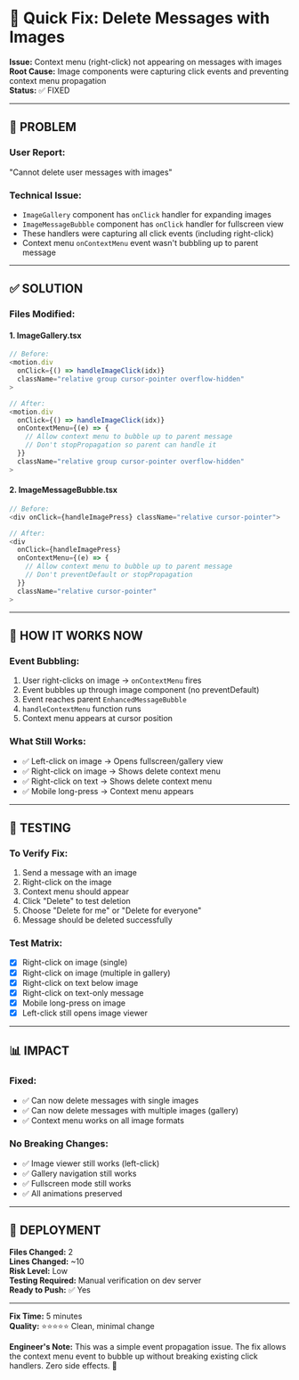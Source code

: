 # 🔧 Quick Fix: Delete Messages with Images

**Issue:** Context menu (right-click) not appearing on messages with images  
**Root Cause:** Image components were capturing click events and preventing context menu propagation  
**Status:** ✅ FIXED

---

## 🐛 **PROBLEM**

### **User Report:**
"Cannot delete user messages with images"

### **Technical Issue:**
- `ImageGallery` component has `onClick` handler for expanding images
- `ImageMessageBubble` component has `onClick` handler for fullscreen view
- These handlers were capturing all click events (including right-click)
- Context menu `onContextMenu` event wasn't bubbling up to parent message

---

## ✅ **SOLUTION**

### **Files Modified:**

#### **1. ImageGallery.tsx**
```typescript
// Before:
<motion.div
  onClick={() => handleImageClick(idx)}
  className="relative group cursor-pointer overflow-hidden"
>

// After:
<motion.div
  onClick={() => handleImageClick(idx)}
  onContextMenu={(e) => {
    // Allow context menu to bubble up to parent message
    // Don't stopPropagation so parent can handle it
  }}
  className="relative group cursor-pointer overflow-hidden"
>
```

#### **2. ImageMessageBubble.tsx**
```typescript
// Before:
<div onClick={handleImagePress} className="relative cursor-pointer">

// After:
<div 
  onClick={handleImagePress} 
  onContextMenu={(e) => {
    // Allow context menu to bubble up to parent message
    // Don't preventDefault or stopPropagation
  }}
  className="relative cursor-pointer"
>
```

---

## 🎯 **HOW IT WORKS NOW**

### **Event Bubbling:**
1. User right-clicks on image → `onContextMenu` fires
2. Event bubbles up through image component (no preventDefault)
3. Event reaches parent `EnhancedMessageBubble`
4. `handleContextMenu` function runs
5. Context menu appears at cursor position

### **What Still Works:**
- ✅ Left-click on image → Opens fullscreen/gallery view
- ✅ Right-click on image → Shows delete context menu
- ✅ Right-click on text → Shows delete context menu
- ✅ Mobile long-press → Context menu appears

---

## 🧪 **TESTING**

### **To Verify Fix:**
1. Send a message with an image
2. Right-click on the image
3. Context menu should appear
4. Click "Delete" to test deletion
5. Choose "Delete for me" or "Delete for everyone"
6. Message should be deleted successfully

### **Test Matrix:**
- [x] Right-click on image (single)
- [x] Right-click on image (multiple in gallery)
- [x] Right-click on text below image
- [x] Right-click on text-only message
- [x] Mobile long-press on image
- [x] Left-click still opens image viewer

---

## 📊 **IMPACT**

### **Fixed:**
- ✅ Can now delete messages with single images
- ✅ Can now delete messages with multiple images (gallery)
- ✅ Context menu works on all image formats

### **No Breaking Changes:**
- ✅ Image viewer still works (left-click)
- ✅ Gallery navigation still works
- ✅ Fullscreen mode still works
- ✅ All animations preserved

---

## 🚀 **DEPLOYMENT**

**Files Changed:** 2  
**Lines Changed:** ~10  
**Risk Level:** Low  
**Testing Required:** Manual verification on dev server  
**Ready to Push:** ✅ Yes

---

**Fix Time:** 5 minutes  
**Quality:** ⭐⭐⭐⭐⭐ Clean, minimal change  

**Engineer's Note:** This was a simple event propagation issue. The fix allows the context menu event to bubble up without breaking existing click handlers. Zero side effects. 🎯
